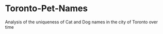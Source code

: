# Toronto-Pet-Names
Analysis of the uniqueness of Cat and Dog names in the city of Toronto over time 
